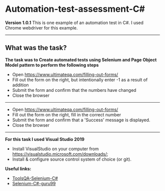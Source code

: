 # Automation-test-assessment-C#
**Version 1.0.1**
This is one example of an automation test in C#.
I used Chrome webdriver for this example.

---
## What was the task?
**The task was to Create automated tests using Selenium and Page Object Model pattern to perform the following steps**

* Open https://www.ultimateqa.com/filling-out-forms/
* Fill out the form on the right, but intentionally enter -1 as a result of addition
* Submit the form and confirm that the numbers have changed
* Close the browser
---
* Open https://www.ultimateqa.com/filling-out-forms/
* Fill out the form on the right, fill in the correct number
* Submit the form and confirm that a 'Success' message is displayed. 
* Close the browser

---
**For this task I used Visual Studio 2019**
* Install VisualStudio on your computer from https://visualstudio.microsoft.com/downloads/;
* Install & configure source control system of choice (or git).

**Useful links:** 
* [ToolsQA-Selenium-C#](https://www.toolsqa.com/selenium-c-sharp/)
* [Selenium-C#-guru99](https://www.guru99.com/selenium-csharp-tutorial.html)